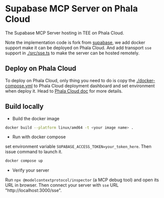 # Supabase MCP Server on Phala Cloud

The Supabase MCP Server hosting in TEE on Phala Cloud.

Note the implementation code is fork from [supabase](https://github.com/supabase-community/supabase-mcp/tree/main/packages/mcp-server-supabase), we add docker support make it can be deployed on Phala Cloud. And add transport `sse` support in [./src/sse.ts](./src/sse.ts) to make the server can be hosted remotely.

## Deploy on Phala Cloud

To deploy on Phala Cloud, only thing you need to do is copy the [./docker-compose.yml](./docker-compose.yml) to Phala Cloud deployment dashboard and set environment when deploy it. Head to [Phala Cloud doc](https://docs.phala.network/phala-cloud/getting-started) for more details.

## Build locally

- Build the docker image

```bash
docker build --platform linux/amd64 -t <your image name> .
```

- Run with docker compose

set environment variable ```SUPABASE_ACCESS_TOKEN=your_token_here```. Then issue command to launch it.

```bash
docker compose up
```

- Verify your server

Run `npx @modelcontextprotocol/inspector` (a MCP debug tool) and open its URL in browser. Then connect your server with `sse` URL "http://localhost:3000/sse".
